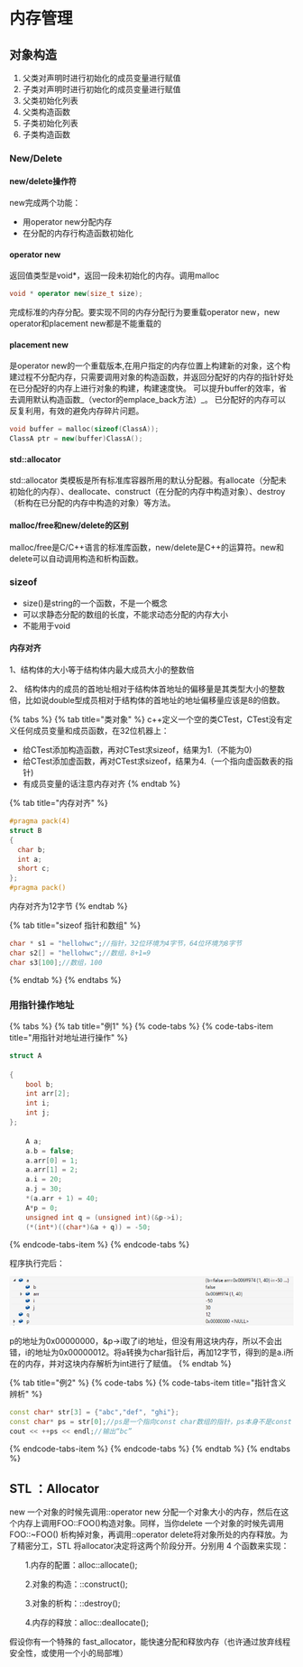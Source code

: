 # 内存管理

## 对象构造

1. 父类对声明时进行初始化的成员变量进行赋值
2. 子类对声明时进行初始化的成员变量进行赋值
3. 父类初始化列表
4. 父类构造函数
5. 子类初始化列表
6. 子类构造函数

### New/Delete

#### new/delete操作符

new完成两个功能：

* 用operator new分配内存
* 在分配的内存行构造函数初始化

#### operator new

返回值类型是void\*，返回一段未初始化的内存。调用malloc

```cpp
void * operator new(size_t size);
```

完成标准的内存分配。要实现不同的内存分配行为要重载operator new，new operator和placement new都是不能重载的

#### placement new

 是operator new的一个重载版本,在用户指定的内存位置上构建新的对象，这个构建过程不分配内存，只需要调用对象的构造函数，并返回分配好的内存的指针好处 在已分配好的内存上进行对象的构建，构建速度快。 可以提升buffer的效率，省去调用默认构造函数_（vector的emplace\_back方法）_。 已分配好的内存可以反复利用，有效的避免内存碎片问题。

```cpp
void buffer = malloc(sizeof(ClassA)); 
ClassA ptr = new(buffer)ClassA();
```

#### std::allocator

std::allocator 类模板是所有标准库容器所用的默认分配器。有allocate（分配未初始化的内存）、deallocate、construct（在分配的内存中构造对象）、destroy（析构在已分配的内存中构造的对象）等方法。

#### malloc/free和new/delete的区别 

malloc/free是C/C++语言的标准库函数，new/delete是C++的运算符。new和delete可以自动调用构造和析构函数。

### sizeof

* size\(\)是string的一个函数，不是一个概念
* 可以求静态分配的数组的长度，不能求动态分配的内存大小
* 不能用于void

#### 内存对齐

1、结构体的大小等于结构体内最大成员大小的整数倍 

2、 结构体内的成员的首地址相对于结构体首地址的偏移量是其类型大小的整数倍，比如说double型成员相对于结构体的首地址的地址偏移量应该是8的倍数。

{% tabs %}
{% tab title="类对象" %}
c++定义一个空的类CTest，CTest没有定义任何成员变量和成员函数，在32位机器上：

* 给CTest添加构造函数，再对CTest求sizeof，结果为1.（不能为0\)
* 给CTest添加虚函数，再对CTest求sizeof，结果为4.（一个指向虚函数表的指针\)
* 有成员变量的话注意内存对齐
{% endtab %}

{% tab title="内存对齐" %}
```cpp
#pragma pack(4)
struct B
{
  char b;
  int a;
  short c;
};
#pragma pack()
```

内存对齐为12字节
{% endtab %}

{% tab title="sizeof 指针和数组" %}
```cpp
char * s1 = "hellohwc";//指针，32位环境为4字节，64位环境为8字节
char s2[] = "hellohwc";//数组，8+1=9
char s3[100];//数组，100
```
{% endtab %}
{% endtabs %}

### 用指针操作地址

{% tabs %}
{% tab title="例1" %}
{% code-tabs %}
{% code-tabs-item title="用指针对地址进行操作" %}
```cpp
struct A

{
	bool b;
	int arr[2];
	int i;
	int j;
};

	A a;
	a.b = false;
	a.arr[0] = 1;
	a.arr[1] = 2;
	a.i = 20;
	a.j = 30;
	*(a.arr + 1) = 40;
	A*p = 0;
	unsigned int q = (unsigned int)(&p->i);
	(*(int*)((char*)&a + q)) = -50;	
```
{% endcode-tabs-item %}
{% endcode-tabs %}

程序执行完后：

![](../../.gitbook/assets/image%20%2831%29.png)

p的地址为0x00000000，&p-&gt;i取了i的地址，但没有用这块内存，所以不会出错，i的地址为0x00000012。将a转换为char指针后，再加12字节，得到的是a.i所在的内存，并对这块内存解析为int进行了赋值。
{% endtab %}

{% tab title="例2" %}
{% code-tabs %}
{% code-tabs-item title="指针含义辨析" %}
```cpp
const char* str[3] = {"abc","def", "ghi"};
const char* ps = str[0];//ps是一个指向const char数组的指针，ps本身不是const
cout << ++ps << endl;//输出“bc”
```
{% endcode-tabs-item %}
{% endcode-tabs %}
{% endtab %}
{% endtabs %}

## STL ：Allocator

new 一个对象的时候先调用::operator new 分配一个对象大小的内存，然后在这个内存上调用FOO::FOO\(\)构造对象。同样，当你delete 一个对象的时候先调用FOO::~FOO\(\) 析构掉对象，再调用::operator delete将对象所处的内存释放。为了精密分工，STL 将allocator决定将这两个阶段分开。分别用 4 个函数来实现：

　　1.内存的配置：alloc::allocate\(\);

　　2.对象的构造：::construct\(\);

　　3.对象的析构：::destroy\(\);

　　4.内存的释放：alloc::deallocate\(\);

假设你有一个特殊的 fast\_allocator，能快速分配和释放内存（也许通过放弃线程安全性，或使用一个小的局部堆）

